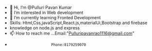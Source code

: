 - 👋 Hi, I’m @Pulluri Pavan Kumar
- 👀 I’m interested in Web development 
- 🌱 I’m currently learning Fronted Development
- Skills: Html,Css,javaScript,React.js,materialUi,Bootstrap and firebase
- knowledge on node.js and express
- 📫 How to reach me ...Email:"Pulluripavanrao1116@gmail.com"
-                        Phone:8179259070  

